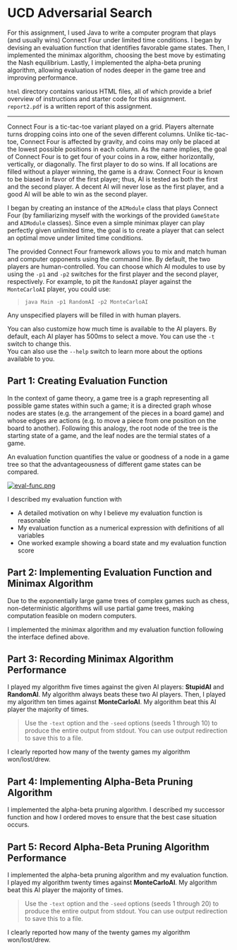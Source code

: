 # UCD Adversarial Search
For this assignment, I used Java to write a computer program that plays (and usually wins) Connect Four under limited time conditions. I began by devising an evaluation function that identifies favorable game states. Then, I implemented the minimax algorithm, choosing the best move by estimating the Nash equilibrium. Lastly, I implemented the alpha-beta pruning algorithm, allowing evaluation of nodes deeper in the game tree and improving performance.

`html` directory contains various HTML files, all of which provide a brief overview of instructions and starter code for this assignment.  
`report2.pdf` is a written report of this assignment.

---

Connect Four is a tic-tac-toe variant played on a grid. Players alternate turns dropping coins into one of the seven different columns. Unlike tic-tac-toe, Connect Four is affected by gravity, and coins may only be placed at the lowest possible positions in each column. As the name implies, the goal of Connect Four is to get four of your coins in a row, either horizontally, vertically, or diagonally. The first player to do so wins. If all locations are filled without a player winning, the game is a draw. Connect Four is known to be biased in favor of the first player; thus, AI is tested as both the first and the second player. A decent AI will never lose as the first player, and a good AI will be able to win as the second player.

I began by creating an instance of the `AIModule` class that plays Connect Four (by familiarizing myself with the workings of the provided `GameState` and `AIModule` classes). Since even a simple minimax player can play perfectly given unlimited time, the goal is to create a player that can select an optimal move under limited time conditions.

The provided Connect Four framework allows you to mix and match human and computer opponents using the command line. By default, the two players are human-controlled. You can choose which AI modules to use by using the `-p1` and `-p2` switches for the first player and the second player, respectively. For example, to pit the `RandomAI` player against the `MonteCarloAI` player, you could use:

> `java Main -p1 RandomAI -p2 MonteCarloAI`

Any unspecified players will be filled in with human players.

You can also customize how much time is available to the AI players. By default, each AI player has 500ms to select a move. You can use the `-t` switch to change this.  
You can also use the `--help` switch to learn more about the options available to you.

## Part 1: Creating Evaluation Function
In the context of game theory, a game tree is a graph representing all possible game states within such a game; it is a directed graph whose nodes are states (e.g. the arrangement of the pieces in a board game) and whose edges are actions (e.g. to move a piece from one position on the board to another). Following this analogy, the root node of the tree is the starting state of a game, and the leaf nodes are the termial states of a game.

An evaluation function quantifies the value or goodness of a node in a game tree so that the advantageousness of different game states can be compared.

[![eval-func.png](https://i.postimg.cc/GmLbJjYc/eval-func.png)](https://postimg.cc/vcKRGf3j)

I described my evaluation function with
- A detailed motivation on why I believe my evaluation function is reasonable
- My evaluation function as a numerical expression with definitions of all variables
- One worked example showing a board state and my evaluation function score

## Part 2: Implementing Evaluation Function and Minimax Algorithm
Due to the exponentially large game trees of complex games such as chess, non-deterministic algorithms will use partial game trees, making computation feasible on modern computers.

I implemented the minimax algorithm and my evaluation function following the interface defined above.

## Part 3: Recording Minimax Algorithm Performance
I played my algorithm five times against the given AI players: **StupidAI** and **RandomAI**. My algorithm always beats these two AI players. Then, I played my algorithm ten times against **MonteCarloAI**. My algorithm beat this AI player the majority of times.

> Use the `-text` option and the `-seed` options (seeds 1 through 10) to produce the entire output from stdout. You can use output redirection to save this to a file.

I clearly reported how many of the twenty games my algorithm won/lost/drew.

## Part 4: Implementing Alpha-Beta Pruning Algorithm
I implemented the alpha-beta pruning algorithm. I described my successor function and how I ordered moves to ensure that the best case situation occurs.

## Part 5: Record Alpha-Beta Pruning Algorithm Performance
I implemented the alpha-beta pruning algorithm and my evaluation function. I played my algorithm twenty times against **MonteCarloAI**. My algorithm beat this AI player the majority of times.

> Use the `-text` option and the `-seed` options (seeds 1 through 20) to produce the entire output from stdout. You can use output redirection to save this to a file.

I clearly reported how many of the twenty games my algorithm won/lost/drew.
